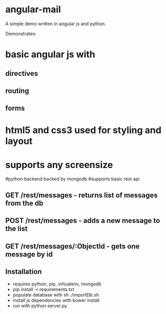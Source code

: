 angular-mail
============

A simple demo written in angular js and python.

Demonstrates:
# basic angular js with
## directives
## routing
## forms
# html5 and css3 used for styling and layout
# supports any screensize

#python backend backed by mongodb
#supports basic rest api
## GET /rest/messages - returns list of messages from the db
## POST /rest/messages - adds a new message to the list
## GET /rest/messages/:ObjectId - gets one message by id

Installation
------------
* requires python, pip, virtualenv, mongodb
* pip install -r requirements.txt
* populate database with sh ./importDb.sh
* install js dependencies with bower install
* run with python server.py
